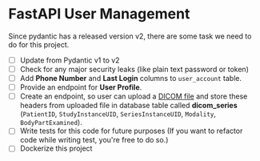 # FastAPI User Management

Since pydantic has a released version v2, there are some task we need to do for this project.

- [ ] Update from Pydantic v1 to v2
- [ ] Check for any major security leaks (like plain text password or token)
- [ ] Add **Phone Number** and **Last Login** columns to `user_account` table.
- [ ] Provide an endpoint for **User Profile**.
- [ ] Create an endpoint, so user can upload a [DICOM file](https://en.wikipedia.org/wiki/DICOM) and store these headers from uploaded file in database table called **dicom_series** (`PatientID`, `StudyInstanceUID`, `SeriesInstanceUID`, `Modality`, `BodyPartExamined`).
- [ ] Write tests for this code for future purposes (If you want to refactor code while writing test, you're free to do so.)
- [ ] Dockerize this project
